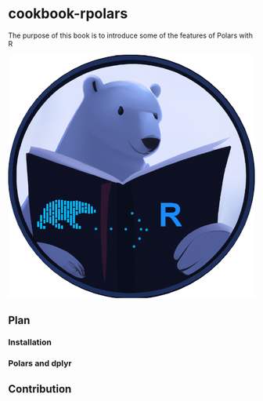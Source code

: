 # cookbook-rpolars

The purpose of this book is to introduce some of the features of Polars with R

![](logo_cookbook_rpolars.png)

## Plan

### Installation   

### Polars and dplyr

## Contribution
